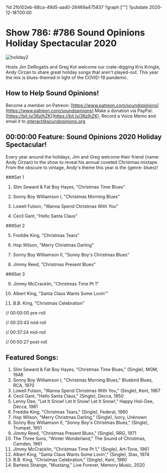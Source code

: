 ?id 2fb102eb-68ca-49d5-aad0-28469a475837
?graph [""]
?pubdate 2020-12-18T00:00
# Show 786: #786 Sound Opinions Holiday Spectacular 2020
![holiday2](https://static.soundopinions.org/images/2020/holiday2.jpeg)

Hosts Jim DeRogatis and Greg Kot welcome our crate-digging Kris Kringle, Andy Cirzan to share great holiday songs that aren't played-out. This year the mix is blues-themed in light of the COVID-19 pandemic. 


## How to Help Sound Opinions!

Become a member on Patreon: [https://www.patreon.com/soundopinions](https://www.patreon.com/soundopinions)
Make a donation via PayPal: [https://bit.ly/36zIhZK](https://bit.ly/36zIhZK) 
Record a Voice Memo and email it to [interact@soundopinions.org](interact@soundopinions.org) 

## 00:00:00 Feature: Sound Opinions 2020 Holiday Spectacular!

Every year around the holidays, Jim and Greg welcome their friend {name: Andy Cirzan} to the show to reveal his annual coveted Christmas mixtape. From the obscure to vintage, Andy's theme this year is the {genre: blues}!

###Set 1
1. Slim Seward & Fat Boy Hayes, "Christmas Time Blues"

2. Sonny Boy Williamson I, "Christmas Morning Blues"

3. Lowell Fulson, "Wanna Spend Christmas With You"

4. Cecil Gant, "Hello Santa Claus"


###Set 2


5. Freddie King, "Christmas Tears"

6. Hop Wilson, "Merry Christmas Darling"

7. Sonny Boy Williamson II, "Sonny Boy's Christmas Blues"

8. Jimmy Reed, "Christmas Present Blues"


###Set 3

9. Jimmy McCracklin, "Christmas Time Pt 1"

10. Albert King, "Santa Claus Wants Some Lovin'"

11.  B.B. King, "Christmas Celebration" 





// 00:00:00 pre-roll

// 00:20:43 mid-roll

// 00:37:24 mid-roll

// 00:50:27 post-roll


## Featured Songs:

1. Slim Seward & Fat Boy Hayes, "Christmas Time Blues," (Single), MGM, 1948
1. Sonny Boy Williamson I, "Christmas Morning Blues," Bluebird Blues, RCA, 1970
1. Lowell Fulson, "Wanna Spend Christmas With You," (Single), Kent, 1967
1. Cecil Gant, "Hello Santa Claus," (Single), Decca, 1950
1. Lenny Dee, "Let It Snow! Let It Snow! Let It Snow!," Happy Holi-Dee, Decca, 1961
1. Freddie King, "Christmas Tears," (Single), Federal, 1960
1. Hop Wilson, "Merry Christmas Darling," (Single), Ivory, Unknown
1. Sonny Boy Williamson II, "Sonny Boy's Christmas Blues," (Single), Trumpet, 1951
1. Jimmy Reed, "Christmas Present Blues," (Single), RRG, 1971
1. The Three Suns, "Winter Wonderland," The Sound of Christmas, Camden, 1961
1. Jimmy McCracklin, "Christmas Time Pt 1," (Single), Art-Tone, 1961
1. Albert King, "Santa Claus Wants Some Lovin'," (Single), Stax, 1974
1. B.B. King, "Christmas Celebration," (Single), Kent, 1960
1. Bartees Strange, "Mustang," Live Forever, Memory Music, 2020